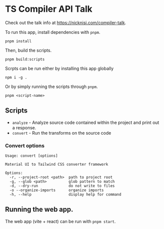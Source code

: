 # TS Compiler API Talk

Check out the talk info at https://nicknisi.com/compiler-talk.

To run this app, install dependencies with `pnpm`.

```
pnpm install
```

Then, build the scripts.

```
pnpm build:scripts
```

Scrpts can be run either by installing this app globally

```
npm i -g .
```

Or by simply running the scripts through `pnpm`.

```
pnpm <script-name>
```

## Scripts

- `analyze` - Analyze source code contained within the project and print out a response.
- `convert` - Run the transforms on the source code

### Convert options

```
Usage: convert [options]

Material UI to Tailwind CSS converter framework

Options:
  -r, --project-root <path>  path to project root
  -g, --glob <path>          glob pattern to match
  -d, --dry-run              do not write to files
  -o --organize-imports      organize imports
  -h, --help                 display help for command
```

## Running the web app.

The web app (vite + react) can be run with `pnpm start`.
